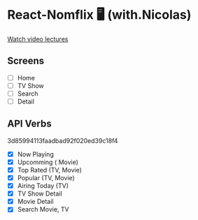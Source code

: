 # React-Nomflix 🖥 (with.Nicolas)

[Watch video lectures](https://nomadcoders.co/react-for-beginners/lobby)

## Screens

- [ ] Home
- [ ] TV Show
- [ ] Search
- [ ] Detail

## API Verbs

3d85994113faadbad92f020ed39c18f4

- [x] Now Playing
- [x] Upcomming ( Movie)
- [x] Top Rated (TV, Movie)
- [x] Popular (TV, Movie)
- [x] Airing Today (TV)
- [x] TV Show Detail
- [x] Movie Detail
- [x] Search Movie, TV
